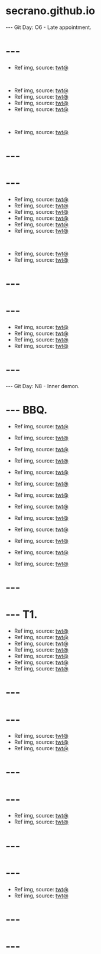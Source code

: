 # secrano.github.io

--- Git Day: O6 - Late appointment.

# ---

- Ref img, source: [twt@](https://x.com/khaki_pin/status/1847516069252255877)

<br/>

- Ref img, source: [twt@](https://x.com/Anthony_Bonato/status/1847627068701376969)
- Ref img, source: [twt@](https://x.com/nocontextscats/status/1848020852182319407)
- Ref img, source: [twt@](https://x.com/pewpiece/status/1848060325544821044)
- Ref img, source: [twt@](https://x.com/FlyQuest/status/1848030490931925488)

<br/>

- Ref img, source: [twt@](https://x.com/kazunoko_zunoco/status/1847601896372261090)

# ---
# --- 

- Ref img, source: [twt@](https://x.com/onepiecedaiIys/status/1847811466302304766)
- Ref img, source: [twt@](https://x.com/CeoofRomcom/status/1847710441008746985)
- Ref img, source: [twt@](https://x.com/aluctoria/status/1836827600599101908)
- Ref img, source: [twt@](https://x.com/depressionlesss/status/1847631285017338293)
- Ref img, source: [twt@](https://x.com/whatcatsdid/status/1847777058258096584)
- Ref img, source: [twt@](https://x.com/DreadnaughtDark/status/1847835883648798916)

<br/>

- Ref img, source: [twt@](https://x.com/sasukeKantana/status/1847784107226378614)
- Ref img, source: [twt@](https://x.com/sskkonohagakure/status/1847869270643941756)

# ---
# --- 

- Ref img, source: [twt@](https://x.com/ai_zerara/status/1847646385061188041)
- Ref img, source: [twt@](https://x.com/y5art/status/1847306729719005635)
- Ref img, source: [twt@](https://x.com/RandomTheGuy_/status/1847591718859796752)
- Ref img, source: [twt@](https://x.com/PookiePiece/status/1847655330794082400)

# ---

--- Git Day: N8 - Inner demon.

# --- BBQ.

- Ref img, source: [twt@](https://x.com/greg16676935420/status/1847345215889428857)
- Ref img, source: [twt@](https://x.com/dontcallmechae/status/1847298232160022728)
- Ref img, source: [twt@](https://x.com/Chandler0Hayden/status/1847055619607408731)
- Ref img, source: [twt@](https://x.com/ClownWorld_/status/1847051077046387146)
- Ref img, source: [twt@](https://x.com/sigmarshanks/status/1846896569578058113)
- Ref img, source: [twt@](https://x.com/NoCatsNoLife_m/status/1847253213302677810)
- Ref img, source: [twt@](https://x.com/NeuralParadox/status/1847213532288270677)

- Ref img, source: [twt@](https://x.com/emiru/status/1847377846236532803)
- Ref img, source: [twt@](https://x.com/sakugacontent/status/1847275963458969794)
- Ref img, source: [twt@](https://x.com/zhngy275240/status/1847313800141422907)
- Ref img, source: [twt@](https://x.com/Hinaaa_Uzumaki_/status/1847018442781610343)
- Ref img, source: [twt@](https://x.com/jnkrated/status/1847540551333060735)
- Ref img, source: [twt@](https://x.com/Kuroneko__x/status/1847577006919111062)

# ---
# --- T1.

- Ref img, source: [twt@](https://x.com/shitpost_2077/status/1847012206967509440)
- Ref img, source: [twt@](https://x.com/DaSnarky/status/1846903288626839906)
- Ref img, source: [twt@](https://x.com/miniapeur/status/1847191688642478134)
- Ref img, source: [twt@](https://x.com/AriaSaki/status/1847162487495708790)
- Ref img, source: [twt@](https://x.com/pug_WAGASHIYA/status/1846854104674717766)
- Ref img, source: [twt@](https://x.com/_B___S/status/1847097116704780749)
- Ref img, source: [twt@](https://x.com/puppies_video/status/1847088504758571028)

# ---
# ---

- Ref img, source: [twt@](https://www.youtube.com/shorts/BKWbtph8RU0)
- Ref img, source: [twt@](https://www.youtube.com/watch?v=V-1X1l7Ewg8)
- Ref img, source: [twt@](https://x.com/yomuyakadashi/status/1846647585702137993)

# ---
# ---

- Ref img, source: [twt@](https://x.com/lsloops/status/1846352387843190862)
- Ref img, source: [twt@](https://x.com/catswithaura/status/1846235699894521921)

# ---
# ---

- Ref img, source: [twt@](https://x.com/kawaii_roid/status/1846128890088992853)
- Ref img, source: [twt@](https://x.com/cutestscats/status/1846072262174380406)

# ---
# ---
